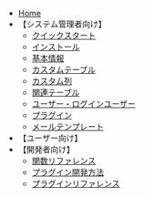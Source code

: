 * [Home](/)
* 【システム管理者向け】
  * [クイックスタート](quickstart.md)
  * [インストール](install.md)
  * [基本情報](base_info.md)
  * [カスタムテーブル](table.md)
  * [カスタム列](column.md)
  * [関連テーブル](relation.md)
  * [ユーザー・ログインユーザー](user.md)
  * [プラグイン](plugin.md)
  * [メールテンプレート](mail.md)
* 【ユーザー向け】
* 【開発者向け】
  * [関数リファレンス](func_reference.md)
  * [プラグイン開発方法](plugin_quickstart.md)
  * [プラグインリファレンス](plugin_reference.md)